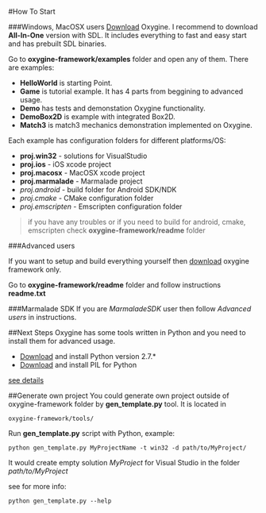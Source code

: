 #How To Start

###Windows, MacOSX users
[Download](http://oxygine.org/download.php) Oxygine. I recommend to download **All-In-One** version with SDL. It includes everything to fast and easy start and has prebuilt SDL binaries.

Go to **oxygine-framework/examples** folder and open any of them.
There are examples:

* **HelloWorld** is starting Point.
* **Game** is tutorial example. It has 4 parts from beggining to advanced usage.
* **Demo** has tests and demonstation Oxygine functionality. 
* **DemoBox2D** is example with integrated Box2D.
* **Match3** is match3 mechanics demonstration implemented on Oxygine.
 
Each example has configuration folders for different platforms/OS:

* **proj.win32** - solutions for VisualStudio
* **proj.ios** - iOS xcode project
* **proj.macosx** - MacOSX xcode project
* **proj.marmalade** - Marmalade project
* *proj.android* - build folder for Android SDK/NDK
* *proj.cmake* - CMake configuration folder
* *proj.emscripten* - Emscripten configuration folder

> if you have any troubles or if you need to build for android, cmake, emscripten check **oxygine-framework/readme** folder

###Advanced users 

If you want to setup and build everything yourself then [download](http://oxygine.org/download.php) oxygine framework only.
   
Go to **oxygine-framework/readme** folder and follow instructions **readme.txt**

###Marmalade SDK
If you are *MarmaladeSDK* user then follow *Advanced users* in instructions.


##Next Steps
Oxygine has some tools written in Python and you need to install them for advanced usage.

* [Download](https://www.python.org/downloads/) and install Python version 2.7.*
* [Download](http://www.pythonware.com/products/pil/) and install PIL for Python

[see details](https://bitbucket.org/oxygine/oxygine-framework/src/tip/tools/readme.txt?at=tip)

##Generate own project 
You could generate own project outside of oxygine-framework folder by **gen_template.py** tool. It is located in
  
	oxygine-framework/tools/

Run **gen_template.py** script with Python, example:

	python gen_template.py MyProjectName -t win32 -d path/to/MyProject/

It would create empty solution *MyProject* for Visual Studio in the folder *path/to/MyProject*

see for more info: 
	
	python gen_template.py --help

